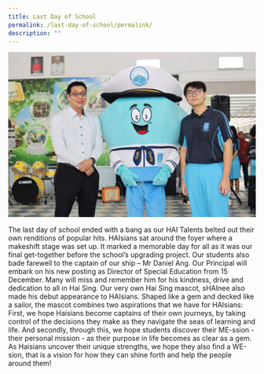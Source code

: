 ```yaml
---
title: Last Day of School
permalink: /last-day-of-school/permalink/
description: ""
---
```



![](/images/lastday.jpeg)

The last day of school ended with a bang as our HAI Talents belted out their own renditions of popular hits. HAIsians sat around the foyer where a makeshift stage was set up. It marked a memorable day for all as it was our final get-together before the school’s upgrading project. Our students also bade farewell to the captain of our ship – Mr Daniel Ang. Our Principal will embark on his new posting as Director of Special Education from 15 December. Many will miss and remember him for his kindness, drive and dedication to all in Hai Sing. Our very own Hai Sing mascot, sHAInee also made his debut appearance to HAIsians. Shaped like a gem and decked like a sailor, the mascot combines two aspirations that we have for HAIsians: First, we hope Haisians become captains of their own journeys, by taking control of the decisions they make as they navigate the seas of learning and life. And secondly, through this, we hope students discover their ME-ssion - their personal mission - as their purpose in life becomes as clear as a gem. As Haisians uncover their unique strengths, we hope they also find a WE-sion, that is a vision for how they can shine forth and help the people around them!